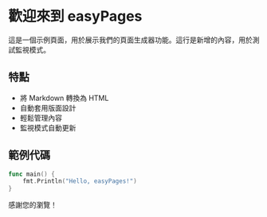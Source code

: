 # 歡迎來到 easyPages

這是一個示例頁面，用於展示我們的頁面生成器功能。這行是新增的內容，用於測試監視模式。

<link rel="stylesheet" href="style.css">

## 特點

- 將 Markdown 轉換為 HTML
- 自動套用版面設計
- 輕鬆管理內容
- 監視模式自動更新

## 範例代碼

```go
func main() {
    fmt.Println("Hello, easyPages!")
}
```

感謝您的瀏覽！
